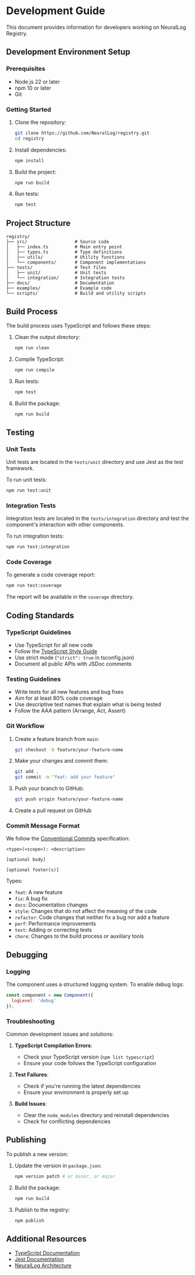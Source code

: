 # Development Guide

This document provides information for developers working on NeuralLog Registry.

## Development Environment Setup

### Prerequisites

- Node.js 22 or later
- npm 10 or later
- Git

### Getting Started

1. Clone the repository:
   ```bash
   git clone https://github.com/NeuralLog/registry.git
   cd registry
   ```

2. Install dependencies:
   ```bash
   npm install
   ```

3. Build the project:
   ```bash
   npm run build
   ```

4. Run tests:
   ```bash
   npm test
   ```

## Project Structure

```
registry/
├── src/                  # Source code
│   ├── index.ts          # Main entry point
│   ├── types.ts          # Type definitions
│   ├── utils/            # Utility functions
│   └── components/       # Component implementations
├── tests/                # Test files
│   ├── unit/             # Unit tests
│   └── integration/      # Integration tests
├── docs/                 # Documentation
├── examples/             # Example code
└── scripts/              # Build and utility scripts
```

## Build Process

The build process uses TypeScript and follows these steps:

1. Clean the output directory:
   ```bash
   npm run clean
   ```

2. Compile TypeScript:
   ```bash
   npm run compile
   ```

3. Run tests:
   ```bash
   npm test
   ```

4. Build the package:
   ```bash
   npm run build
   ```

## Testing

### Unit Tests

Unit tests are located in the `tests/unit` directory and use Jest as the test framework.

To run unit tests:

```bash
npm run test:unit
```

### Integration Tests

Integration tests are located in the `tests/integration` directory and test the component's interaction with other components.

To run integration tests:

```bash
npm run test:integration
```

### Code Coverage

To generate a code coverage report:

```bash
npm run test:coverage
```

The report will be available in the `coverage` directory.

## Coding Standards

### TypeScript Guidelines

- Use TypeScript for all new code
- Follow the [TypeScript Style Guide](https://github.com/basarat/typescript-book/blob/master/docs/styleguide/styleguide.md)
- Use strict mode (`"strict": true` in tsconfig.json)
- Document all public APIs with JSDoc comments

### Testing Guidelines

- Write tests for all new features and bug fixes
- Aim for at least 80% code coverage
- Use descriptive test names that explain what is being tested
- Follow the AAA pattern (Arrange, Act, Assert)

### Git Workflow

1. Create a feature branch from `main`:
   ```bash
   git checkout -b feature/your-feature-name
   ```

2. Make your changes and commit them:
   ```bash
   git add .
   git commit -m "feat: add your feature"
   ```

3. Push your branch to GitHub:
   ```bash
   git push origin feature/your-feature-name
   ```

4. Create a pull request on GitHub

### Commit Message Format

We follow the [Conventional Commits](https://www.conventionalcommits.org/) specification:

```
<type>(<scope>): <description>

[optional body]

[optional footer(s)]
```

Types:
- `feat`: A new feature
- `fix`: A bug fix
- `docs`: Documentation changes
- `style`: Changes that do not affect the meaning of the code
- `refactor`: Code changes that neither fix a bug nor add a feature
- `perf`: Performance improvements
- `test`: Adding or correcting tests
- `chore`: Changes to the build process or auxiliary tools

## Debugging

### Logging

The component uses a structured logging system. To enable debug logs:

```javascript
const component = new Component({
  logLevel: 'debug'
});
```

### Troubleshooting

Common development issues and solutions:

1. **TypeScript Compilation Errors**:
   - Check your TypeScript version (`npm list typescript`)
   - Ensure your code follows the TypeScript configuration

2. **Test Failures**:
   - Check if you're running the latest dependencies
   - Ensure your environment is properly set up

3. **Build Issues**:
   - Clear the `node_modules` directory and reinstall dependencies
   - Check for conflicting dependencies

## Publishing

To publish a new version:

1. Update the version in `package.json`:
   ```bash
   npm version patch # or minor, or major
   ```

2. Build the package:
   ```bash
   npm run build
   ```

3. Publish to the registry:
   ```bash
   npm publish
   ```

## Additional Resources

- [TypeScript Documentation](https://www.typescriptlang.org/docs/)
- [Jest Documentation](https://jestjs.io/docs/getting-started)
- [NeuralLog Architecture](https://neurallog.github.io/docs/architecture/overview)
